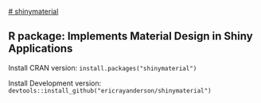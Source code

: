 [# shinymaterial](https://ericrayanderson.shinyapps.io/shinymaterial/)

## R package: Implements Material Design in Shiny Applications

Install CRAN version: `install.packages("shinymaterial")`

Install Development version: `devtools::install_github("ericrayanderson/shinymaterial")`
